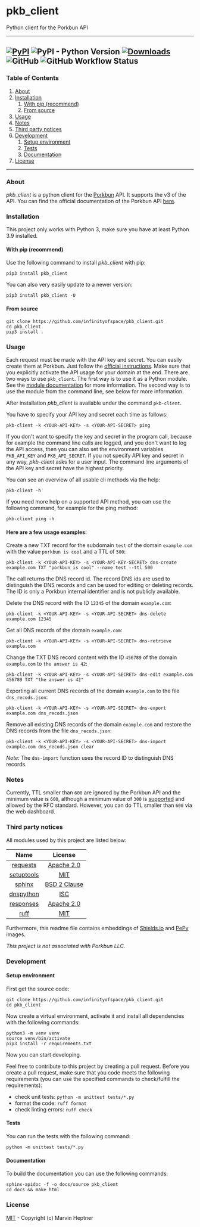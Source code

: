 # pkb_client

Python client for the Porkbun API

---
[![PyPI](https://img.shields.io/pypi/v/pkb_client)](https://pypi.org/project/pkb-client/) ![PyPI - Python Version](https://img.shields.io/pypi/pyversions/pkb_client) [![Downloads](https://static.pepy.tech/personalized-badge/pkb-client?period=total&units=international_system&left_color=grey&right_color=orange&left_text=Total%20Downloads)](https://pepy.tech/project/pkb-client) ![GitHub](https://img.shields.io/github/license/infinityofspace/pkb_client) ![GitHub Workflow Status](https://img.shields.io/github/actions/workflow/status/infinityofspace/pkb_client/pypi-publish-release.yml)
---

### Table of Contents

1. [About](#about)
2. [Installation](#installation)
    1. [With pip (recommend)](#with-pip-recommend)
    2. [From source](#from-source)
3. [Usage](#usage)
4. [Notes](#notes)
5. [Third party notices](#third-party-notices)
6. [Development](#development)
    1. [Setup environment](#setup-environment)
    2. [Tests](#tests)
    3. [Documentation](#documentation)
7. [License](#license)

---

### About

*pkb_client* is a python client for the [Porkbun](https://porkbun.com) API. It supports the v3 of the API. You can
find the official documentation of the Porkbun API [here](https://api.porkbun.com/api/json/v3/documentation).

### Installation

This project only works with Python 3, make sure you have at least Python 3.9 installed.

#### With pip (recommend)

Use the following command to install *pkb_client* with pip:

```commandline
pip3 install pkb_client
```

You can also very easily update to a newer version:

```commandline
pip3 install pkb_client -U
```

#### From source

```commandline
git clone https://github.com/infinityofspace/pkb_client.git
cd pkb_client
pip3 install .
```

### Usage

Each request must be made with the API key and secret. You can easily create them at Porkbun. Just follow
the [official instructions](https://api.porkbun.com/api/json/v3/documentation#Authentication). Make sure that you explicitly
activate the API usage for your domain at the end. There are two ways to use `pkb_client`. The first way is to use it as
a Python module. See the [module documentation](https://infinityofspace.github.io/pkb_client) for more information. The
second way is to use the module from the command line, see below for more information.

After installation *pkb_client* is available under the command `pkb-client`.

You have to specify your API key and secret each time as follows:

```commandline
pkb-client -k <YOUR-API-KEY> -s <YOUR-API-SECRET> ping
```

If you don't want to specify the key and secret in the program call, because for example the command line calls are
logged, and you don't want to log the API access, then you can also set the environment variables `PKB_API_KEY` and
`PKB_API_SECRET`. If you not specify API key and secret in any way, *pkb-client* asks for a user input. The command line
arguments of the API key and secret have the highest priority.

You can see an overview of all usable cli methods via the help:

```commandline
pkb-client -h
```

If you need more help on a supported API method, you can use the following command, for example for the ping method:

```commandline
pkb-client ping -h
```

#### Here are a few usage examples:

Create a new TXT record for the subdomain `test` of the domain `example.com` with the value `porkbun is cool` and a TTL
of `500`:

```commandline
pkb-client -k <YOUR-API-KEY> -s <YOUR-API-KEY-SECRET> dns-create example.com TXT "porkbun is cool" --name test --ttl 500
```

The call returns the DNS record id. The record DNS ids are used to distinguish the DNS records and can be used for
editing or deleting records. The ID is only a Porkbun internal identifier and is not publicly available.

Delete the DNS record with the ID `12345` of the domain `example.com`:

```commandline
pkb-client -k <YOUR-API-KEY> -s <YOUR-API-SECRET> dns-delete example.com 12345
```

Get all DNS records of the domain `example.com`:

```commandline
pkb-client -k <YOUR-API-KEY> -s <YOUR-API-SECRET> dns-retrieve example.com
```

Change the TXT DNS record content with the ID `456789` of the domain `example.com` to `the answer is 42`:

```commandline
pkb-client -k <YOUR-API-KEY> -s <YOUR-API-SECRET> dns-edit example.com 456789 TXT "the answer is 42"
```

Exporting all current DNS records of the domain `example.com` to the file `dns_recods.json`:

```commandline
pkb-client -k <YOUR-API-KEY> -s <YOUR-API-SECRET> dns-export example.com dns_recods.json
```

Remove all existing DNS records of the domain `example.com` and restore the DNS records from the file `dns_recods.json`:

```commandline
pkb-client -k <YOUR-API-KEY> -s <YOUR-API-SECRET> dns-import example.com dns_recods.json clear
```

*Note:* The `dns-import` function uses the record ID to distinguish DNS records.

### Notes

Currently, TTL smaller than `600` are ignored by the Porkbun API and the minimum value is `600`, although a minimum
value of `300` is [supported](https://api.porkbun.com/api/json/v3/documentation) and allowed by the RFC standard. However,
you can do TTL smaller than `600` via the web dashboard.

### Third party notices

All modules used by this project are listed below:

|                         Name                          |                                              License                                              |
|:-----------------------------------------------------:|:-------------------------------------------------------------------------------------------------:|
|      [requests](https://github.com/psf/requests)      |            [Apache 2.0](https://raw.githubusercontent.com/psf/requests/master/LICENSE)            |
| [setuptools](https://github.com/pypa/setuptools)      |               [MIT](https://raw.githubusercontent.com/pypa/setuptools/main/LICENSE)               |
|    [sphinx](https://github.com/sphinx-doc/sphinx)     | [BSD 2 Clause](https://raw.githubusercontent.com/sphinx-doc/sphinx/refs/heads/master/LICENSE.rst) |
|  [dnspython](https://github.com/rthalley/dnspython)   |       [ISC](https://raw.githubusercontent.com/rthalley/dnspython/refs/heads/main/LICENSEc)        |
|  [responses](https://github.com/getsentry/responses)  |   [Apache 2.0](https://raw.githubusercontent.com/getsentry/responses/refs/heads/master/LICENSE)   |
|       [ruff](https://github.com/astral-sh/ruff)       |          [MIT](https://raw.githubusercontent.com/astral-sh/ruff/refs/heads/main/LICENSE)          |

Furthermore, this readme file contains embeddings of [Shields.io](https://github.com/badges/shields)
and [PePy](https://github.com/psincraian/pepy) images.

_This project is not associated with Porkbun LLC._

### Development

#### Setup environment

First get the source code:

```commandline
git clone https://github.com/infinityofspace/pkb_client.git
cd pkb_client
```

Now create a virtual environment, activate it and install all dependencies with the following commands:

```commandline
python3 -m venv venv
source venv/bin/activate
pip3 install -r requirements.txt
```

Now you can start developing.

Feel free to contribute to this project by creating a pull request.
Before you create a pull request, make sure that you code meets the following requirements (you can use the specified
commands to check/fulfill the requirements):

- check unit tests: `python -m unittest tests/*.py`
- format the code: `ruff format`
- check linting errors: `ruff check`

#### Tests

You can run the tests with the following command:

```commandline
python -m unittest tests/*.py
```

#### Documentation

To build the documentation you can use the following commands:

```commandline
sphinx-apidoc -f -o docs/source pkb_client
cd docs && make html
```

### License

[MIT](https://github.com/infinityofspace/pkb_client/blob/master/License) - Copyright (c) Marvin Heptner

